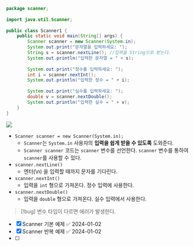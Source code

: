 ```java
package scanner;  
  
import java.util.Scanner;  
  
public class Scanner1 {  
    public static void main(String[] args) {  
        Scanner scanner = new Scanner(System.in);  
        System.out.print("문자열을 입력하세요: ");  
        String s = scanner.nextLine(); //입력을 String으로 받는다.  
        System.out.println("입력한 문자열 = " + s);  
  
        System.out.print("정수를 입력하세요: ");  
        int i = scanner.nextInt();  
        System.out.println("입력한 정수 = " + i);  
  
        System.out.print("실수를 입력하세요: ");  
        double v = scanner.nextDouble();  
        System.out.println("입력한 실수 = " + v);  
    }  
}
```

![](https://i.imgur.com/Cc8MAHq.png)

- `Scanner scanner = new Scanner(System.in); `
	- `Scanner`는 `System.in` 사용자의 **입력을 쉽게 받을 수 있도록** 도와준다.
	- `Scanner scanner` 코드는 `scanner` 변수를 선언한다. `scanner` 변수를 통하여 `scanner`를 사용할 수 있다.
- `scanner.nextLine()`
	- 엔터(\n) 을 입력할 때까지 문자를 기다린다.
-  `scanner.nextInt()`
	- 입력을 `int` 형으로 가져온다. 정수 입력에 사용한다.
- `scanner.nextDouble()`
	- 입력을 `double` 형으로 가져온다. 실수 입력에서 사용한다.

>[!bug] 변수 타입이 다르면 에러가 발생한다.

- [x] Scanner 기본 예제 ✅ 2024-01-02
- [x] Scanner 반복 예제 ✅ 2024-01-02
- [ ] 